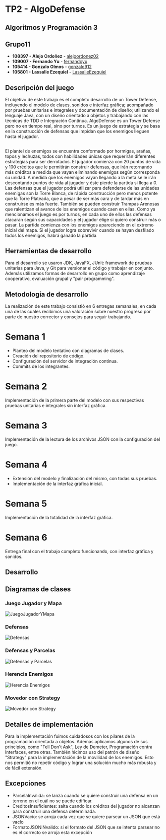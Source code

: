 # TP2 - AlgoDefense
## Algoritmos y Programación 3
## Grupo11
* **108397 - Alejo Ordoñez** - [alejoordonez02](https://github.com/alejoordonez02)
* **109007 - Fernando Yu** - [fernandoyu](https://github.com/FernandoYu)
* **105414 - Gonzalo Olmos** - [gonzalo912](https://github.com/gonzalo912)
* **105801 - Lassalle Ezequiel** - [LassalleEzequiel](https://github.com/EzequielLassalle)
## Descripción del juego
El objetivo de este trabajo es el completo desarrollo de un Tower Defense, incluyendo el modelo de clases, sonidos e interfaz gráfica; acompañado por pruebas unitarias e integrales y documentación de diseño; utilizando el lenguaje Java, con un diseño orientado a objetos y trabajando con las técnicas de TDD e Integración Continua.
AlgoDefense es un Tower Defense pero no en tiempo real, sino por turnos. Es un juego de estrategia y se basa en la construcción de defensas que impidan que los enemigos lleguen hasta el jugador.
##
El plantel de enemigos se encuentra conformado por hormigas, arañas, topos y lechuzas, todos con habilidades únicas que requerirán diferentes estrategias para ser derrotados.
El jugador comienza con 20 puntos de vida y 100 créditos que le permitirán construir defensas, que irán retornando más créditos a medida que vayan eliminando enemigos según corresponda su unidad. A medida que los enemigos vayan llegando a la meta se le irán descontando puntos de vida al jugador y éste pierde la partida si llega a 0.
Las defensas que el jugador podrá utilizar para defenderse de las unidades enemigas son la Torre Blanca, de rápida construcción pero menos potente que la Torre Plateada, que a pesar de ser más cara y de tardar más en construirse es más fuerte. También se pueden construir Trampas Arenosas que ralentizan el avance de los enemigos cuando caen en ellas.
Como ya mencionamos el juego es por turnos, en cada uno de ellos las defensas atacaran según sus capacidades y el jugador elige si  quiero construir más o pasar.
La partida comienza con los enemigos apareciendo en el extremo inicial del mapa. Si el jugador logra sobrevivir cuando se hayan desfilado todos los enemigos, habrá ganado la partida.
## Herramientas de desarrollo
Para el desarrollo se usaron JDK, JavaFX, JUnit: framework de pruebas unitarias para Java, y Git para versionar el código y trabajar en conjunto.
Además utilizamos formas de desarrollo en grupo como aprendizaje cooperativo, evaluación grupal y "pair programming".
## Metodología de desarrollo
La realización de este trabajo consistió en 6 entregas semanales, en cada una de las cuáles recibimos una valoración sobre nuestro progreso por parte de nuestro corrector y consejos para seguir trabajando.
# Semana 1
- Planteo del modelo tentativo con diagramas de clases.
- Creación del repositorio de código.
- Configuración del servidor de integración continua.
- Commits de los integrantes.
# Semana 2
Implementación de la primera parte del modelo con sus respectivas pruebas unitarias e integrales sin interfaz gráfica.
# Semana 3
Implementación de la lectura de los archivos JSON con la configuración del juego.
# Semana 4
- Extensión del modelo y finalización del mismo, con todas sus pruebas.
- Implementación de la interfaz gráfica inicial.
# Semana 5
Implementación de la totalidad de la interfaz gráfica.
# Semana 6
Entrega final con el trabajo completo funcionando, con interfaz gráfica y sonidos.
## Desarrollo
<!-- ## Supuestos -->
## Diagramas de clases
### Juego Jugador y Mapa
![JuegoJugadorYMapa](diagrams/modelo/JuegoJugadorYMapa.png)
### Defensas
![Defensas](diagrams/modelo/Defensas.png)
### Defensas y Parcelas
![Defensas y Parcelas](diagrams/modelo/DefensasYParcelas.png)
### Herencia Enemigos
![Herencia Enemigos](diagrams/modelo/HerenciaEnemigos.png)
### Movedor con Strategy
![Movedor con Strategy](diagrams/modelo/MovedorConStrategy.png)

<!-- Diagramas de secuencia -->
<!-- Diagrama de paquetes -->
<!-- Diagramas de estado -->
## Detalles de implementación
Para la implementación fuimos cuidadosos con los pilares de la programación orientada a objetos. Además aplicamos algunos de sus principios, como "Tell Don't Ask", Ley de Demeter, Programación contra Interfaces, entre otras.
También hicimos uso del patrón de diseño "Strategy" para la implementación de la movilidad de los enemigos. Esto nos permitió no repetir código y lograr una solución mucho más robusta y de fácil extensión.
## Excepciones
- ParcelaInvalida: se lanza cuando se quiere construir una defensa en un terreno en el cuál no se puede edificar.
- CreditosInsuficientes: salta cuando los créditos del jugador no alcanzan para construir una defensa determinada.
- JSONVacio: se arroja cada vez que se quiere parsear un JSON que está vacío
- FormatoJSONINvalido: si el formato del JSON que se intenta parsear no es el correcto se arroja esta excepción


